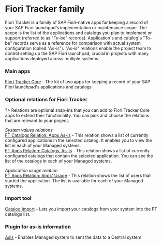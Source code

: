 # Fiori Tracker family

Fiori Tracker is a family of SAP Fiori-native apps for keeping a record of your SAP Fiori launchpad's implementation or maintenance scope. The scope is the list of the applications and catalogs you plan to implement or support (referred to as "To-be" records). Application's and catalog's "To-be" records serve as a reference for comparison with actual system configuration (called "As-is"). "As-is" relations enable the project team to control setting up the SAP Fiori launchpad, crucial in projects with many applications deployed across multiple systems.

### Main apps
[Fiori Tracker Core](ft-core.md) - The kit of two apps for keeping a record of your SAP Fiori launchpad's applications and catalogs

### Optional relations for Fiori Tracker

?> Relations are optional snap-ins that you can add to Fiori Tracker Core apps to extend their functionality.  You can pick and choose the relations that are relevant to your project.

*System values relations*<br>
[FT Catalogs Relation: Apps As-is](/ft-cats-rel-apps-asis.md) - This relation shows a list of currently configured applications in the selected catalog. It enables you to view the list in each of your Managed systems.<br>
[FT Apps Relation: Catalogs, As-is](ft-apps-rel-catalogs-asis.md) - This relation shows a list of currently configured catalogs that contain the selected application. You can see the list of the catalogs in each of your Managed systems.

*Application usage relation*<br>
[FT Apps Relation: Apps' Usage](ft-apps-rel-appsusage.md) - This relation shows the list of users that started the application. The list is available for each of your Managed systems.

### Import tool
[Catalog Import](ci.md) - Lets you import your catalogs from your system into the FT catalogs list.

### Plugin for as-is information
[AsIs](asis.md) - Enables Managed system to sent the data to a Central system
